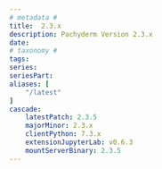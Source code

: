```yaml
---
# metadata # 
title:  2.3.x
description: Pachyderm Version 2.3.x 
date: 
# taxonomy #
tags:
series:
seriesPart:
aliases: [
    "/latest"
]
cascade:
    latestPatch: 2.3.5
    majorMinor: 2.3.x
    clientPython: 7.3.x
    extensionJupyterLab: v0.6.3
    mountServerBinary: 2.3.5
---
```

